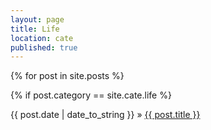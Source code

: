 ```yaml
---
layout: page
title: Life
location: cate
published: true
---
```


<div class="posts">
  {% for post in site.posts %}
  
  {% if post.category == site.cate.life %}
  <div class="post" style="margin: 0 0 1em 0;">
    <span class="post-date-horizon">{{ post.date | date_to_string }}</span>
	   »   
    <a class="post-title" href="{{ post.url }}">
        {{ post.title }}
    </a>
  </div>
</div>
